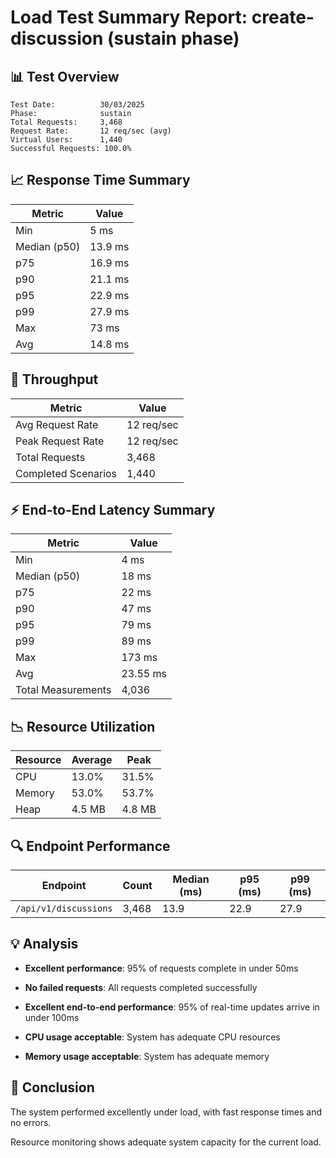 # Load Test Summary Report: create-discussion (sustain phase)

## 📊 Test Overview

```
Test Date:          30/03/2025
Phase:              sustain
Total Requests:     3,468
Request Rate:       12 req/sec (avg)
Virtual Users:      1,440
Successful Requests: 100.0%
```

## 📈 Response Time Summary

| Metric       | Value   |
| ------------ | ------- |
| Min          | 5 ms    |
| Median (p50) | 13.9 ms |
| p75          | 16.9 ms |
| p90          | 21.1 ms |
| p95          | 22.9 ms |
| p99          | 27.9 ms |
| Max          | 73 ms   |
| Avg          | 14.8 ms |

## 🚦 Throughput

| Metric              | Value      |
| ------------------- | ---------- |
| Avg Request Rate    | 12 req/sec |
| Peak Request Rate   | 12 req/sec |
| Total Requests      | 3,468      |
| Completed Scenarios | 1,440      |

## ⚡ End-to-End Latency Summary

| Metric             | Value    |
| ------------------ | -------- |
| Min                | 4 ms     |
| Median (p50)       | 18 ms    |
| p75                | 22 ms    |
| p90                | 47 ms    |
| p95                | 79 ms    |
| p99                | 89 ms    |
| Max                | 173 ms   |
| Avg                | 23.55 ms |
| Total Measurements | 4,036    |

## 📉 Resource Utilization

| Resource | Average | Peak   |
| -------- | ------- | ------ |
| CPU      | 13.0%   | 31.5%  |
| Memory   | 53.0%   | 53.7%  |
| Heap     | 4.5 MB  | 4.8 MB |

## 🔍 Endpoint Performance

| Endpoint              | Count | Median (ms) | p95 (ms) | p99 (ms) |
| --------------------- | ----- | ----------- | -------- | -------- |
| `/api/v1/discussions` | 3,468 | 13.9        | 22.9     | 27.9     |

## 💡 Analysis

- **Excellent performance**: 95% of requests complete in under 50ms

- **No failed requests**: All requests completed successfully

- **Excellent end-to-end performance**: 95% of real-time updates arrive in under 100ms

- **CPU usage acceptable**: System has adequate CPU resources

- **Memory usage acceptable**: System has adequate memory

## 📝 Conclusion

The system performed excellently under load, with fast response times and no errors.

Resource monitoring shows adequate system capacity for the current load.
